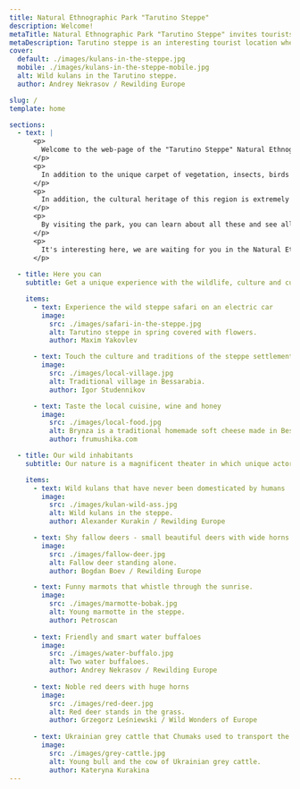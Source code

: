 ```yaml
---
title: Natural Ethnographic Park "Tarutino Steppe"
description: Welcome!
metaTitle: Natural Ethnographic Park "Tarutinо Steppe" invites tourists
metaDescription: Tarutinо steppe is an interesting tourist location where you can see wild nature, wildlife and big grazers
cover:
  default: ./images/kulans-in-the-steppe.jpg
  mobile: ./images/kulans-in-the-steppe-mobile.jpg  
  alt: Wild kulans in the Tarutino steppe.
  author: Andrey Nekrasov / Rewilding Europe

slug: /
template: home

sections:
  - text: |
      <p>
        Welcome to the web-page of the "Tarutino Steppe" Natural Ethnographic Park! Our goal is to show you and preserve for posterity the unique nature and culture of the Tarutino steppe - one of the last untouched steppe plots of Ukraine and Europe. You can see how the steppes of our country looked hundreds of years ago, before they were mastered by man and turned into agricultural land.
      </p>
      <p>
		In addition to the unique carpet of vegetation, insects, birds and small animals of the steppe, in the Tarutino steppe you can meet large herbivores that once inhabited the steppe - wild kulans, shy fallow deer, amusing saigas, smart water buffaloes, noble red deer and majestic Ukrainian gray bulls, which roam free in the steppe and shape its landscape and diversity.
      </p>
      <p>
		In addition, the cultural heritage of this region is extremely interesting and rich - from the mounds of the Cimmerians, Scythians and Sarmatians, to the houses and traditions of different nationalities who lived on these lands later on - Ukrainians, Russians, Moldavians, Germans and others. Unfortunately, the modern history of the steppe is rather dramatic. Several years ago, the threat of destruction hung over the Tarutino steppe, and only an active public campaign made it possible to preserve this unique territory, although a third of the steppe was plowed and now needs to be restored. 
      </p>
      <p>
		By visiting the park, you can learn about all these and see all the beauty and riches of the steppe with your own eyes. Check the "Services" page to find the most interesting leisure option in our park. 
      </p>
      <p>
        It's interesting here, we are waiting for you in the Natural Ethnographic Park "Tarutinо Steppe"!
      </p>
  
  - title: Here you can
    subtitle: Get a unique experience with the wildlife, culture and cuisine of Bessarabia, preserved till nowadays.

    items:
      - text: Experience the wild steppe safari on an electric car
        image: 
          src: ./images/safari-in-the-steppe.jpg
          alt: Tarutino steppe in spring covered with flowers.
          author: Maxim Yakovlev

      - text: Touch the culture and traditions of the steppe settlements
        image: 
          src: ./images/local-village.jpg
          alt: Traditional village in Bessarabia.
          author: Igor Studennikov

      - text: Taste the local cuisine, wine and honey
        image:
          src: ./images/local-food.jpg
          alt: Brynza is a traditional homemade soft cheese made in Bessarabia.
          author: frumushika.com

  - title: Our wild inhabitants
    subtitle: Our nature is a magnificent theater in which unique actors will meet you.

    items:
      - text: Wild kulans that have never been domesticated by humans
        image:
          src: ./images/kulan-wild-ass.jpg
          alt: Wild kulans in the steppe.
          author: Alexander Kurakin / Rewilding Europe

      - text: Shy fallow deers - small beautiful deers with wide horns
        image:
          src: ./images/fallow-deer.jpg
          alt: Fallow deer standing alone.
          author: Bogdan Boev / Rewilding Europe

      - text: Funny marmots that whistle through the sunrise. 
        image:
          src: ./images/marmotte-bobak.jpg
          alt: Young marmotte in the steppe.
          author: Petroscan
		  
	  - text: Friendly and smart water buffaloes
        image:
          src: ./images/water-buffalo.jpg
          alt: Two water buffaloes.
          author: Andrey Nekrasov / Rewilding Europe
		  
      - text: Noble red deers with huge horns
        image:
          src: ./images/red-deer.jpg
          alt: Red deer stands in the grass.
          author: Grzegorz Leśniewski / Wild Wonders of Europe
		  
      - text: Ukrainian grey cattle that Chumaks used to transport the salt
        image:
          src: ./images/grey-cattle.jpg
          alt: Young bull and the cow of Ukrainian grey cattle.
          author: Kateryna Kurakina
---
```

